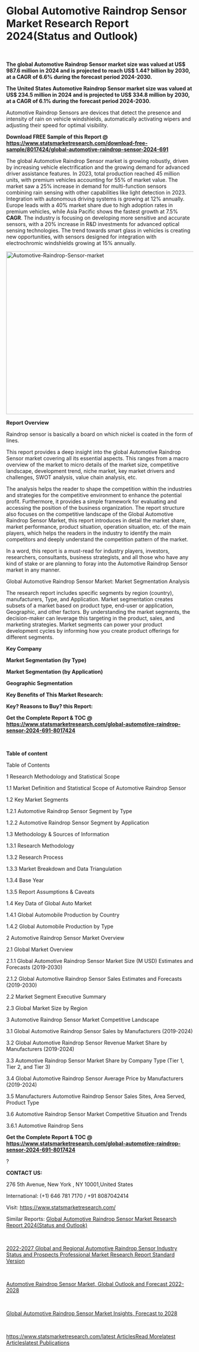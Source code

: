 <h1>Global Automotive Raindrop Sensor Market Research Report 2024(Status and Outlook)</h1><br/><p><strong>The global Automotive Raindrop Sensor market size was valued at US$ 987.6 million in 2024 and is projected to reach US$ 1.44? billion by 2030, at a <strong>CAGR</strong> of 6.6% during the forecast period 2024-2030.</strong></p>
 
 
 
 <p><strong>The United States Automotive Raindrop Sensor market size was valued at US$ 234.5 million in 2024 and is projected to US$ 334.8 million by 2030, at a <strong>CAGR</strong> of 6.1% during the forecast period 2024-2030.</strong></p>
 
 
 
 <p>Automotive Raindrop Sensors are devices that detect the presence and intensity of rain on vehicle windshields, automatically activating wipers and adjusting their speed for optimal visibility.</p>
 
 
 
 <p><strong>Download FREE Sample of this Report @ <a href="https://www.statsmarketresearch.com/download-free-sample/8017424/global-automotive-raindrop-sensor-2024-691">https://www.statsmarketresearch.com/download-free-sample/8017424/global-automotive-raindrop-sensor-2024-691</a></strong></p>
 
 
 
 <p>The global Automotive Raindrop Sensor market is growing robustly, driven by increasing vehicle electrification and the growing demand for advanced driver assistance features. In 2023, total production reached 45 million units, with premium vehicles accounting for 55% of market value. The market saw a 25% increase in demand for multi-function sensors combining rain sensing with other capabilities like light detection in 2023. Integration with autonomous driving systems is growing at 12% annually. Europe leads with a 40% market share due to high adoption rates in premium vehicles, while Asia Pacific shows the fastest growth at 7.5% <strong>CAGR</strong>. The industry is focusing on developing more sensitive and accurate sensors, with a 20% increase in R&D investments for advanced optical sensing technologies. The trend towards smart glass in vehicles is creating new opportunities, with sensors designed for integration with electrochromic windshields growing at 15% annually.</p>
 
 
 
 <p><img alt="Automotive-Raindrop-Sensor-market" src="https://www.grandresearchstore.com/assets/report-images/Automotive_Raindrop_Sensor_market.png" style="width: 730px; height: 438px;" /></p>
 
 
 
 <p><strong>Report Overview</strong></p>
 
 
 
 <p>Raindrop sensor is basically a board on which nickel is coated in the form of lines.</p>
 
 
 
 <p>This report provides a deep insight into the global Automotive Raindrop Sensor market covering all its essential aspects. This ranges from a macro overview of the market to micro details of the market size, competitive landscape, development trend, niche market, key market drivers and challenges, SWOT analysis, value chain analysis, etc.</p>
 
 
 
 <p>The analysis helps the reader to shape the competition within the industries and strategies for the competitive environment to enhance the potential profit. Furthermore, it provides a simple framework for evaluating and accessing the position of the business organization. The report structure also focuses on the competitive landscape of the Global Automotive Raindrop Sensor Market, this report introduces in detail the market share, market performance, product situation, operation situation, etc. of the main players, which helps the readers in the industry to identify the main competitors and deeply understand the competition pattern of the market.</p>
 
 
 
 <p>In a word, this report is a must-read for industry players, investors, researchers, consultants, business strategists, and all those who have any kind of stake or are planning to foray into the Automotive Raindrop Sensor market in any manner.</p>
 
 
 
 <p>Global Automotive Raindrop Sensor Market: Market Segmentation Analysis</p>
 
 
 
 <p>The research report includes specific segments by region (country), manufacturers, Type, and Application. Market segmentation creates subsets of a market based on product type, end-user or application, Geographic, and other factors. By understanding the market segments, the decision-maker can leverage this targeting in the product, sales, and marketing strategies. Market segments can power your product development cycles by informing how you create product offerings for different segments.</p>
 
 
 
 <p><strong>Key Company</strong></p>
 
 
 
 <p><strong>Market Segmentation (by Type)</strong></p>
 
 
 
 <p><strong>Market Segmentation (<strong>by Application</strong>)</strong></p>
 
 
 
 <p><strong>Geographic Segmentation</strong></p>
 
 
 
 <p><strong>Key Benefits of This Market Research:</strong></p>
 
 
 
 <p><strong>Key? <strong>Reasons to Buy</strong>? this Report:</strong></p>
 
 
 
 <div><b>Get the Complete Report & TOC @ <a href="https://www.statsmarketresearch.com/global-automotive-raindrop-sensor-2024-691-8017424">https://www.statsmarketresearch.com/global-automotive-raindrop-sensor-2024-691-8017424</a></b></div>
 
 
 
 <p><br />
 
 <b>Table of content</b></p>
 
 
 
 <p>Table of Contents<br />
 
 1 Research Methodology and Statistical Scope<br />
 
 1.1 Market Definition and Statistical Scope of Automotive Raindrop Sensor<br />
 
 1.2 Key Market Segments<br />
 
 1.2.1 Automotive Raindrop Sensor Segment by Type<br />
 
 1.2.2 Automotive Raindrop Sensor Segment by Application<br />
 
 1.3 Methodology & Sources of Information<br />
 
 1.3.1 Research Methodology<br />
 
 1.3.2 Research Process<br />
 
 1.3.3 Market Breakdown and Data Triangulation<br />
 
 1.3.4 Base Year<br />
 
 1.3.5 Report Assumptions & Caveats<br />
 
 1.4 Key Data of Global Auto Market<br />
 
 1.4.1 Global Automobile Production by Country<br />
 
 1.4.2 Global Automobile Production by Type<br />
 
 2 Automotive Raindrop Sensor Market Overview<br />
 
 2.1 Global Market Overview<br />
 
 2.1.1 Global Automotive Raindrop Sensor Market Size (M USD) Estimates and Forecasts (2019-2030)<br />
 
 2.1.2 Global Automotive Raindrop Sensor Sales Estimates and Forecasts (2019-2030)<br />
 
 2.2 Market Segment Executive Summary<br />
 
 2.3 Global Market Size by Region<br />
 
 3 Automotive Raindrop Sensor Market Competitive Landscape<br />
 
 3.1 Global Automotive Raindrop Sensor Sales by Manufacturers (2019-2024)<br />
 
 3.2 Global Automotive Raindrop Sensor Revenue Market Share by Manufacturers (2019-2024)<br />
 
 3.3 Automotive Raindrop Sensor Market Share by Company Type (Tier 1, Tier 2, and Tier 3)<br />
 
 3.4 Global Automotive Raindrop Sensor Average Price by Manufacturers (2019-2024)<br />
 
 3.5 Manufacturers Automotive Raindrop Sensor Sales Sites, Area Served, Product Type<br />
 
 3.6 Automotive Raindrop Sensor Market Competitive Situation and Trends<br />
 
 3.6.1 Automotive Raindrop Sens</p>
 
 
 
 <div><b>Get the Complete Report & TOC @ <a href="https://www.statsmarketresearch.com/global-automotive-raindrop-sensor-2024-691-8017424">https://www.statsmarketresearch.com/global-automotive-raindrop-sensor-2024-691-8017424</a></b></div>
 
 
 
 <p>? </p>
 
 
 
 <p><b>CONTACT US:</b><br />
 
 276 5th Avenue, New York , NY 10001,United States<br />
 
 International: (+1) 646 781 7170 / +91 8087042414<br />
 
 Visit: <a href="https://www.statsmarketresearch.com/">https://www.statsmarketresearch.com/</a><br />
 
 Similar Reports: <a href="https://www.statsmarketresearch.com/global-automotive-raindrop-sensor-2024-691-8017424">Global Automotive Raindrop Sensor Market Research Report 2024(Status and Outlook)</a><br />
 
 <br />
 
 <a href="https://www.statsmarketresearch.com/global-automotive-raindrop-sensor-2024-691-8017424">2022-2027 Global and Regional Automotive Raindrop Sensor Industry Status and Prospects Professional Market Research Report Standard Version</a><br />
 
 <br />
 
 <a href="https://www.statsmarketresearch.com/global-automotive-raindrop-sensor-2024-691-8017424">Automotive Raindrop Sensor Market, Global Outlook and Forecast 2022-2028</a><br />
 
 <br />
 
 <a href="https://www.statsmarketresearch.com/global-automotive-raindrop-sensor-2024-691-8017424">Global Automotive Raindrop Sensor Market Insights, Forecast to 2028</a><br />
 
 <br />
 
 <a href="https://gyeongbokgung.com">https://www.statsmarketresearch.com/</a><a href="https://hallyeomaritime.com">latest Articles</a><a href="https://jingwansa.com">Read More</a><a href="https://nguoiviet.jp/">latest Articles</a><a href="https://www.intelmarketresearch.com/">latest Publications</a></p>